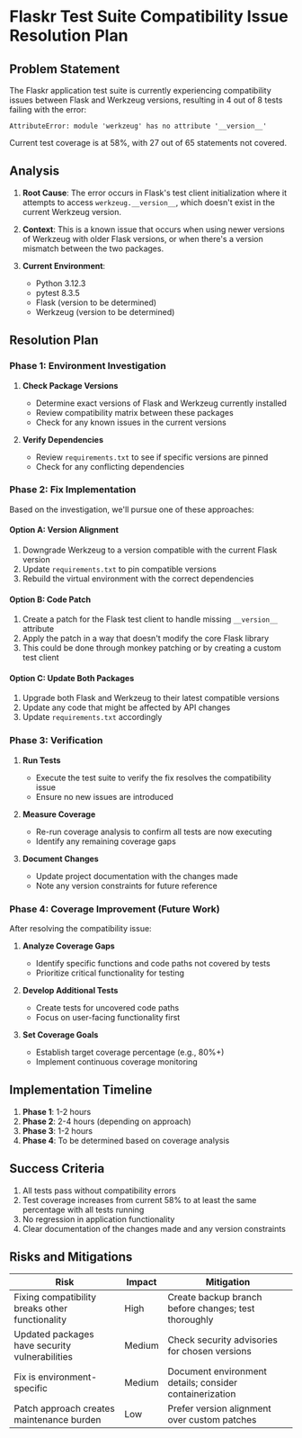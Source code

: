 # Flaskr Test Suite Compatibility Issue Resolution Plan

## Problem Statement

The Flaskr application test suite is currently experiencing compatibility issues between Flask and Werkzeug versions, resulting in 4 out of 8 tests failing with the error:

```
AttributeError: module 'werkzeug' has no attribute '__version__'
```

Current test coverage is at 58%, with 27 out of 65 statements not covered.

## Analysis

1. **Root Cause**: The error occurs in Flask's test client initialization where it attempts to access `werkzeug.__version__`, which doesn't exist in the current Werkzeug version.

2. **Context**: This is a known issue that occurs when using newer versions of Werkzeug with older Flask versions, or when there's a version mismatch between the two packages.

3. **Current Environment**:
   - Python 3.12.3
   - pytest 8.3.5
   - Flask (version to be determined)
   - Werkzeug (version to be determined)

## Resolution Plan

### Phase 1: Environment Investigation

1. **Check Package Versions**
   - Determine exact versions of Flask and Werkzeug currently installed
   - Review compatibility matrix between these packages
   - Check for any known issues in the current versions

2. **Verify Dependencies**
   - Review `requirements.txt` to see if specific versions are pinned
   - Check for any conflicting dependencies

### Phase 2: Fix Implementation

Based on the investigation, we'll pursue one of these approaches:

#### Option A: Version Alignment
1. Downgrade Werkzeug to a version compatible with the current Flask version
2. Update `requirements.txt` to pin compatible versions
3. Rebuild the virtual environment with the correct dependencies

#### Option B: Code Patch
1. Create a patch for the Flask test client to handle missing `__version__` attribute
2. Apply the patch in a way that doesn't modify the core Flask library
3. This could be done through monkey patching or by creating a custom test client

#### Option C: Update Both Packages
1. Upgrade both Flask and Werkzeug to their latest compatible versions
2. Update any code that might be affected by API changes
3. Update `requirements.txt` accordingly

### Phase 3: Verification

1. **Run Tests**
   - Execute the test suite to verify the fix resolves the compatibility issue
   - Ensure no new issues are introduced

2. **Measure Coverage**
   - Re-run coverage analysis to confirm all tests are now executing
   - Identify any remaining coverage gaps

3. **Document Changes**
   - Update project documentation with the changes made
   - Note any version constraints for future reference

### Phase 4: Coverage Improvement (Future Work)

After resolving the compatibility issue:

1. **Analyze Coverage Gaps**
   - Identify specific functions and code paths not covered by tests
   - Prioritize critical functionality for testing

2. **Develop Additional Tests**
   - Create tests for uncovered code paths
   - Focus on user-facing functionality first

3. **Set Coverage Goals**
   - Establish target coverage percentage (e.g., 80%+)
   - Implement continuous coverage monitoring

## Implementation Timeline

1. **Phase 1**: 1-2 hours
2. **Phase 2**: 2-4 hours (depending on approach)
3. **Phase 3**: 1-2 hours
4. **Phase 4**: To be determined based on coverage analysis

## Success Criteria

1. All tests pass without compatibility errors
2. Test coverage increases from current 58% to at least the same percentage with all tests running
3. No regression in application functionality
4. Clear documentation of the changes made and any version constraints

## Risks and Mitigations

| Risk | Impact | Mitigation |
|------|--------|------------|
| Fixing compatibility breaks other functionality | High | Create backup branch before changes; test thoroughly |
| Updated packages have security vulnerabilities | Medium | Check security advisories for chosen versions |
| Fix is environment-specific | Medium | Document environment details; consider containerization |
| Patch approach creates maintenance burden | Low | Prefer version alignment over custom patches |
